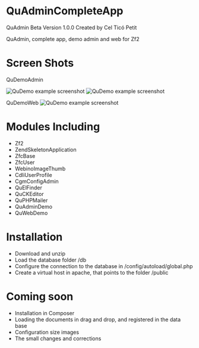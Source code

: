 QuAdminCompleteApp
==================================

QuAdmin Beta Version 1.0.0
Created by Cel Ticó Petit

QuAdmin, complete app, demo admin and web for Zf2

Screen Shots
==================================

QuDemoAdmin

![QuDemo example screenshot](http://cenics.cat/quadmin1.png)
![QuDemo example screenshot](http://cenics.cat/quadmin2.png)

QuDemoWeb
![QuDemo example screenshot](http://cenics.cat/quwebdemo.jpg)

Modules Including
==================================
- Zf2
- ZendSkeletonApplication
- ZfcBase
- ZfcUser
- WebinoImageThumb
- CdliUserProfile
- CgmConfigAdmin
- QuElFinder
- QuCKEditor
- QuPHPMailer
- QuAdminDemo
- QuWebDemo

Installation
==================================
- Download and unzip
- Load the database folder /db
- Configure the connection to the database in /config/autoload/global.php
- Create a virtual host in apache, that points to the folder /public

Coming soon
==================================
- Installation in Composer
- Loading the documents in drag and drop, and registered in the data base
- Configuration size images
- The small changes and corrections